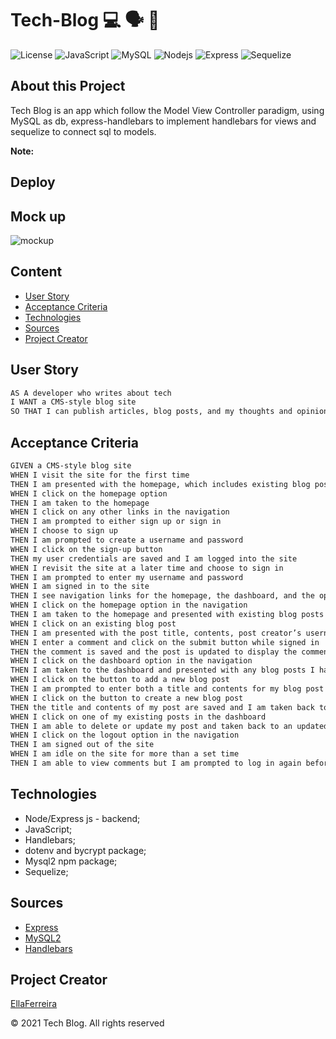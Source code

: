 # Tech-Blog 💻 🗣 🧡

![License](https://img.shields.io/github/license/EllaFerreira/Tech-Blog)
![JavaScript](https://img.shields.io/badge/AppWith-JavaScript-magenta.svg)
![MySQL](https://img.shields.io/badge/AppWith-MySQL-blue.svg)
![Nodejs](https://img.shields.io/badge/AppWith-NodeJS-green.svg)
![Express](https://img.shields.io/badge/AppWith-ExpressJS-orange.svg)
![Sequelize](https://img.shields.io/badge/Package-Sequelize-yellow.svg)

## About this Project

Tech Blog is an app which follow the Model View Controller paradigm, using MySQL as db, express-handlebars to implement handlebars for views and sequelize to connect sql to models.

**Note:**

## Deploy

## Mock up

![mockup]()

## Content

- [User Story](#user-story)
- [Acceptance Criteria](#acceptance-criteria)
- [Technologies](#technologies)
- [Sources](#sources)
- [Project Creator](#project-creator)

## User Story

```md
AS A developer who writes about tech
I WANT a CMS-style blog site
SO THAT I can publish articles, blog posts, and my thoughts and opinions

```

## Acceptance Criteria

```md
GIVEN a CMS-style blog site
WHEN I visit the site for the first time
THEN I am presented with the homepage, which includes existing blog posts if any have been posted; navigation links for the homepage and the dashboard; and the option to log in
WHEN I click on the homepage option
THEN I am taken to the homepage
WHEN I click on any other links in the navigation
THEN I am prompted to either sign up or sign in
WHEN I choose to sign up
THEN I am prompted to create a username and password
WHEN I click on the sign-up button
THEN my user credentials are saved and I am logged into the site
WHEN I revisit the site at a later time and choose to sign in
THEN I am prompted to enter my username and password
WHEN I am signed in to the site
THEN I see navigation links for the homepage, the dashboard, and the option to log out
WHEN I click on the homepage option in the navigation
THEN I am taken to the homepage and presented with existing blog posts that include the post title and the date created
WHEN I click on an existing blog post
THEN I am presented with the post title, contents, post creator’s username, and date created for that post and have the option to leave a comment
WHEN I enter a comment and click on the submit button while signed in
THEN the comment is saved and the post is updated to display the comment, the comment creator’s username, and the date created
WHEN I click on the dashboard option in the navigation
THEN I am taken to the dashboard and presented with any blog posts I have already created and the option to add a new blog post
WHEN I click on the button to add a new blog post
THEN I am prompted to enter both a title and contents for my blog post
WHEN I click on the button to create a new blog post
THEN the title and contents of my post are saved and I am taken back to an updated dashboard with my new blog post
WHEN I click on one of my existing posts in the dashboard
THEN I am able to delete or update my post and taken back to an updated dashboard
WHEN I click on the logout option in the navigation
THEN I am signed out of the site
WHEN I am idle on the site for more than a set time
THEN I am able to view comments but I am prompted to log in again before I can add, update, or delete comments

```

## Technologies

- Node/Express js - backend;
- JavaScript;
- Handlebars;
- dotenv and bycrypt package;
- Mysql2 npm package;
- Sequelize;

## Sources

- [Express](https://expressjs.com/en/starter/hello-world.html)
- [MySQL2](https://www.npmjs.com/package/mysql2)
- [Handlebars](https://www.npmjs.com/package/express-handlebars)

## Project Creator

[EllaFerreira](https://github.com/EllaFerreira)

© 2021 Tech Blog. All rights reserved